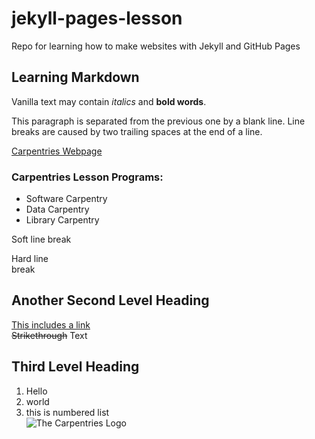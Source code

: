 # jekyll-pages-lesson
Repo for learning how to make websites with Jekyll and GitHub Pages

## Learning Markdown

Vanilla text may contain *italics* and **bold words**.

This paragraph is separated from the previous one by a blank line.
Line breaks
are caused by two trailing spaces at the end of a line.

[Carpentries Webpage](https://carpentries.org/)

### Carpentries Lesson Programs:
- Software Carpentry
- Data Carpentry
- Library Carpentry

Soft line
break

Hard line  
break

## Another Second Level Heading
[This includes a link]([url](https://github.com/adam-p/markdown-here/wiki/Markdown-Cheatsheet)https://github.com/adam-p/markdown-here/wiki/Markdown-Cheatsheet)  
~~Strikethrough~~ Text

## Third Level Heading
1. Hello
2. world
3. this is numbered list  
![The Carpentries Logo](https://raw.githubusercontent.com/carpentries/carpentries.org/main/images/TheCarpentries-opengraph.png "The Carpentries")

